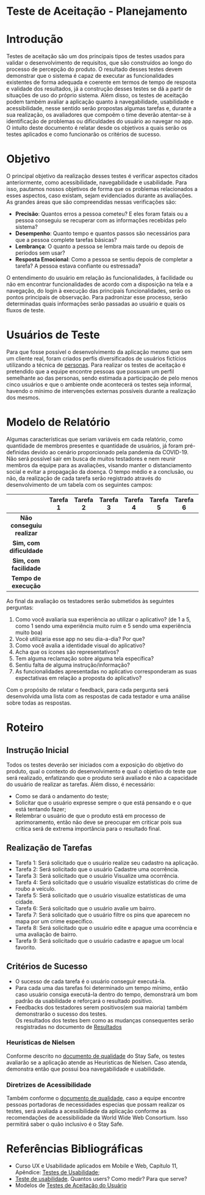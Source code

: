 # Teste de Aceitação - Planejamento

# Introdução
Testes de aceitação são um dos principais tipos de testes usados para validar o desenvolvimento de requisitos, que são construídos ao longo do processo de percepção do produto. O resultado desses testes devem demonstrar que o sistema é capaz de executar as funcionalidades existentes de forma adequada e coerente em termos de tempo de resposta e validade dos resultados, já a construção desses testes se dá a partir de situações de uso do próprio sistema. Além disso, os testes de aceitação podem  também avaliar a aplicação quanto à navegabilidade, usabilidade e acessibilidade, nesse sentido serão propostas algumas tarefas e, durante a sua realização, os avaliadores que compoẽm o time deverão atentar-se à identificação de problemas ou dificuldades do usuário ao navegar no app. O intuito deste documento é relatar desde os objetivos a quais serão os testes aplicados e como funcionarão os critérios de sucesso.        

# Objetivo
O principal objetivo da realização desses testes é verificar aspectos citados anteriormente, como acessibilidade, navegabilidade e usabilidade. Para isso, pautamos nossos objetivos de forma que os problemas relacionados a esses aspectos, caso existam, sejam evidenciados durante as avaliações. As grandes áreas que são compreendidas nessas verificações são:          
* **Precisão**: Quantos erros a pessoa cometeu? E eles foram fatais ou a pessoa conseguiu se recuperar com as informações recebidas pelo sistema?              
* **Desempenho**: Quanto tempo e quantos passos são necessários para que a pessoa complete tarefas básicas?       
* **Lembrança**: O quanto a pessoa se lembra mais tarde ou depois de períodos sem usar?           
* **Resposta Emocional**: Como a pessoa se sentiu depois de completar a tarefa? A pessoa estava confiante ou estressada?        

O entendimento do usuário em relação às funcionalidades, à facilidade ou não em encontrar funcionalidades de acordo com a disposição na tela e a navegação, do login à execução das principais funcionalidades, serão os pontos principais de observação. Para padronizar esse processo, serão determinadas quais informações serão passadas ao usuário e quais os fluxos de teste.         

# Usuários de Teste
Para que fosse possível o desenvolvimento da aplicação mesmo que sem um cliente real, foram criados perfis diversificados de usuários fictícios utilizando a técnica de [personas](https://fga-eps-mds.github.io/2020.1-stay-safe-docs/produto/product-definition/). Para realizar os testes de aceitação é pretendido que a equipe encontre pessoas que possuam um perfil semelhante ao das personas, sendo estimada a participação de pelo menos cinco usuários e que o ambiente onde acontecerá os testes seja informal, havendo o mínimo de intervenções externas possíveis durante a realização dos mesmos.

# Modelo de Relatório
Algumas características que seriam variáveis em cada relatório, como quantidade de membros presentes e quantidade de usuários, já foram pré-definidas devido ao cenário proporcionado pela pandemia da COVID-19. Não será possível sair em busca de muitos testadores e nem reunir membros da equipe para as avaliações, visando manter o distanciamento social e evitar a propagação da doença. O tempo médio e a conclusão, ou não, da realização de cada tarefa serão registrado através do desenvolvimento de um tabela com os seguintes campos:



|                        | Tarefa 1 | Tarefa 2 | Tarefa 3 | Tarefa 4 | Tarefa 5 | Tarefa 6 | Tarefa 7 | Tarefa 8 | Tarefa 9 |
|:----------------------:|:--------:|:--------:|:--------:|:--------:|:--------:|:--------:|:--------:|:--------:|:--------:|
| **Não conseguiu realizar** |          |          |          |          |          |          |           |           |           |
| **Sim, com dificuldade**   |          |          |          |          |          |          |           |           |           |
| **Sim, com facilidade**    |          |          |          |          |          |          |           |           |           |      
| **Tempo de execução**      |          |          |          |          |          |          |           |           |           |     

Ao final da avaliação os testadores serão submetidos às seguintes perguntas:      
1. Como você avaliaria sua experiência ao utilizar o aplicativo? (de 1 a 5, como 1 sendo uma experiência muito ruim e 5 sendo uma experiência muito boa)       
2. Você utilizaria esse app no seu dia-a-dia? Por que?         
3. Como você avalia a identidade visual do aplicativo?        
4. Acha que os ícones são representativos?        
5. Tem alguma reclamação sobre alguma tela específica?     
6. Sentiu falta de alguma instrução/informação?
7. As funcionalidades apresentadas no aplicativo corresponderam as suas expectativas em relação a proposta do aplicativo?      

Com o propósito de relatar o feedback, para cada pergunta será desenvolvida uma lista com as respostas de cada testador e uma análise sobre todas as respostas.

# Roteiro 
## Instrução Inicial
Todos os testes deverão ser iniciados com a exposição do objetivo do produto, qual o contexto do desenvolvimento e qual o objetivo do teste que será realizado, enfatizando que o produto será avaliado e não a capacidade do usuário de realizar as tarefas. Além disso, é necessário:        
* Como se dará o andamento do teste;       
* Solicitar que o usuário expresse sempre o que está pensando e o que está tentando fazer;      
* Relembrar o usuário de que o produto está em processo de aprimoramento, então não deve se preocupar em criticar pois sua crítica será de extrema importância para o resultado final.       

## Realização de Tarefas
* Tarefa 1: Será solicitado que o usuário realize seu cadastro na aplicação.      
* Tarefa 2: Será solicitado que o usuário Cadastre uma ocorrência.      
* Tarefa 3: Será solicitado que o usuário Visualize uma ocorrência.     
* Tarefa 4: Será solicitado que o usuário visualize estatísticas do crime de roubo a veículo.
* Tarefa 5: Será solicitado que o usuário visualize estatísticas de uma cidade.
* Tarefa 6: Será solicitado que o usuário avalie um bairro.    
* Tarefa 7: Será solicitado que o usuário filtre os pins que aparecem no mapa por um crime específico.        
* Tarefa 8: Será solicitado que o usuário edite e apague uma ocorrência e uma avaliação de bairro.       
* Tarefa 9: Será solicitado que o usuário cadastre e apague um local favorito.      

## Critérios de Sucesso   
* O sucesso de cada tarefa é o usuário conseguir executá-la. 
* Para cada uma das tarefas foi determinado um tempo mínimo, então caso usuário consiga executá-la dentro do tempo, demonstrará um bom padrão da usabilidade e reforçará o resultado positivo. 
* Feedbacks dos testadores serem positivos(em sua maioria) também demonstrarão o sucesso dos testes.      
Os resultados dos testes bem como as mudanças consequentes serão resgistradas no documento de [Resultados](https://github.com/fga-eps-mds/2020.1-stay-safe-docs/blob/93-conduct-acceptance-tests/docs/produto/acceptance%20tests/results.md)

### Heurísticas de Nielsen
Conforme descrito no [documento de qualidade](https://fga-eps-mds.github.io/2020.1-stay-safe-docs/produto/quality/) do Stay Safe, os testes avaliarão se a aplicação atende as Heurísticas de Nielsen. Caso atenda, demonstra então que possui boa navegabilidade e usabilidade.

### Diretrizes de Acessibilidade 
Também conforme o [documento de qualidade](https://fga-eps-mds.github.io/2020.1-stay-safe-docs/produto/quality/), caso a equipe encontre pessoas portadoras de necessidades especias que possam realizar os testes, será avaliada a acessibilidade da aplicação conforme as recomendações de acessibilidade da World Wide Web Consortium. Isso permitirá saber o quão inclusivo é o Stay Safe.

# Referências Bibliográficas     
* Curso UX e Usabilidade aplicados em Mobile e Web, Capítulo 11, Apêndice: [Testes de Usabilidade](https://www.caelum.com.br/apostila-ux-usabilidade-mobile-web/usabilidade/#preparao-prvia);              
* [Teste de usabilidade](https://www.uiux.pt/2019/09/26/testes-de-usabilidade/). Quantos users? Como medir? Para que serve?      
* Modelos de [Testes de Aceitação do Usuário](https://cjjcastro.gitlab.io/2019-1-hubcare-docs/project-quality-management/acceptance-test-model/)      
